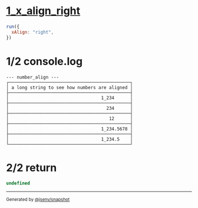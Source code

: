 # [1_x_align_right](../../number_align.test.mjs#L34)

```js
run({
  xAlign: "right",
})
```

# 1/2 console.log

```console
--- number_align ---
┌──────────────────────────────────────────────┐
│ a long string to see how numbers are aligned │
├──────────────────────────────────────────────┤
│                                   1_234      │
├──────────────────────────────────────────────┤
│                                     234      │
├──────────────────────────────────────────────┤
│                                      12      │
├──────────────────────────────────────────────┤
│                                   1_234.5678 │
├──────────────────────────────────────────────┤
│                                   1_234.5    │
└──────────────────────────────────────────────┘
```

# 2/2 return

```js
undefined
```

---

<sub>
  Generated by <a href="https://github.com/jsenv/core/tree/main/packages/independent/snapshot">@jsenv/snapshot</a>
</sub>
